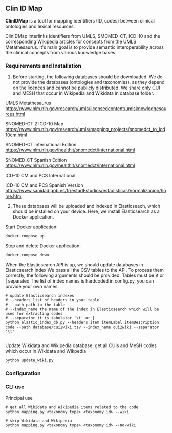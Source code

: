 ## Clin ID Map

**ClinIDMap**  is a tool for mapping identifiers (ID, codes) between clinical ontologies and lexical resources.

ClinIDMap interlinks identifiers from UMLS, SMOMED-CT, ICD-10 and the corresponding Wikipedia articles for concepts from the UMLS Metathesaurus. It's main goal is to provide semantic interoperability across the clinical concepts from various
knowledge bases. 

### Requirements and Installation 

1. Before starting, the following databases should be downloaded. We do not provide the databases (ontologies and taxonomies), as they depend on the licences and cannot be publicly distributed. We share only CUI and MESH that occur in Wikipedia and Wikidata in database folder.  

UMLS Metathesaurus https://www.nlm.nih.gov/research/umls/licensedcontent/umlsknowledgesources.html

SNOMED-CT 2 ICD-10 Map https://www.nlm.nih.gov/research/umls/mapping_projects/snomedct_to_icd10cm.html

SNOMED-CT International Edition https://www.nlm.nih.gov/healthit/snomedct/international.html 

SNOMED_CT Spanish Edition https://www.nlm.nih.gov/healthit/snomedct/international.html

ICD-10 CM and PCS International

ICD-10 CM and PCS Spanish Version https://www.sanidad.gob.es/fr/estadEstudios/estadisticas/normalizacion/home.htm

2. These databases will be uploaded and indexed in Elasticseach, which should be installed on your device. Here, we install Elasticsearch as a Docker application.  

Start Docker application:

```shell script
docker-compose up
```

Stop and delete Docker application: 

```shell script
docker-compose down
```

When the Elasticsearch API is up, we should update databases in Elasticsearch index 
We pass all the CSV tables to the API. To process them correctly, the following arguments should be provided. 
Tables must be \t or | separated 
The list of index names is hardcoded in config.py, you can provide your own names.

```shell script
# update Elasticsearch indexes 
# --headers list of headers in your table 
# --path path to the table 
# --index_name the name of the index in Elasticsearch which will be used for extracting codes
# --separator it is tabulator '\t' or |  
python elastic_index_db.py --headers item itemLabel itemDescription code --path database/cui2wiki.tsv --index_name cui2wiki --separator '\t'
 
```

Update Wikidata and Wikipedia database: get all CUIs and MeSH codes which occur in Wikidata and Wikpedia  

```shell script
python update_wiki.py 
```
### Configuration 


### CLI use 

Principal use 

```shell script
# get all Wikidata and Wikipedia items related to the code
python mapping.py <taxonomy type> <taxonomy id> --wiki 

# skip Wikidata and Wikipedia 
python mapping.py <taxonomy type> <taxonomy id> --no-wiki 
```


